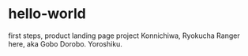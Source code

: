 # hello-world
first steps, product landing page project
Konnichiwa, Ryokucha Ranger here, aka Gobo Dorobo. Yoroshiku.
